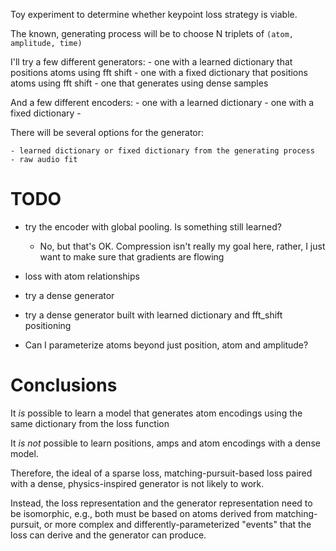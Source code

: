 Toy experiment to determine whether keypoint loss strategy is viable.

The known, generating process will be to choose N triplets of `(atom, amplitude, time)`

I'll try a few different generators:
    - one with a learned dictionary that positions atoms using fft shift
    - one with a fixed dictionary that positions atoms using fft shift
    - one that generates using dense samples

And a few different encoders:
    - one with a learned dictionary
    - one with a fixed dictionary
    - 

There will be several options for the generator:

    - learned dictionary or fixed dictionary from the generating process
    - raw audio fit
     


# TODO
- try the encoder with global pooling.  Is something still learned?
    - No, but that's OK.  Compression isn't really my goal here, rather, I just want to make sure
      that gradients are flowing

- loss with atom relationships
- try a dense generator
- try a dense generator built with learned dictionary and fft_shift positioning
- Can I parameterize atoms beyond just position, atom and amplitude?

# Conclusions

It _is_ possible to learn a model that generates atom encodings using the same dictionary from the loss function

It _is not_ possible to learn positions, amps and atom encodings with a dense model.

Therefore, the ideal of a sparse loss, matching-pursuit-based loss paired with a dense, physics-inspired generator
is not likely to work.

Instead, the loss representation and the generator representation need to be isomorphic, e.g., both must be based
on atoms derived from matching-pursuit, or more complex and differently-parameterized "events" that the loss can derive
and the generator can produce.